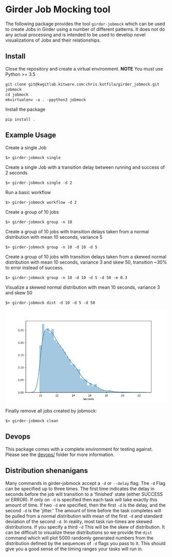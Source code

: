 # Girder Job Mocking tool

The following package provides the tool ```girder-jobmock``` which can be used to create Jobs in Girder using a number of different patterns. It does not do any actual processing and is intended to be used to develop novel visualizations of Jobs and their relationships. 

## Install

Close the repository and create a virtual environment.
**NOTE** You must use Python >= 3.5

```
git clone git@kwgitlab.kitware.com:chris.kotfila/girder_jobmock.git jobmock
cd jobmock
mkvirtualenv -a . -ppython3 jobmock 
```

Install the package
```
pip install .
```

## Example Usage

Create a single Job
```
$> girder-jobmock single
```

Create a single Job with a transition delay between running and success of 2 seconds
```
$> girder-jobmock single -d 2
```

Run a basic workflow
```
$> girder-jobmock workflow -d 2
```

Create a group of 10 jobs
```
$> girder-jobmock group -n 10
```

Create a group of 10 jobs with transition delays taken from a normal distribution with mean 10 seconds, variance 5
```
$> girder-jobmock group -n 10 -d 10 -d 5
```


Create a group of 10 jobs with transition delays taken from a skewed normal distribution with mean 10 seconds, variance 3 and skew 50, transition ~30% to error instead of success.
```
$> girder-jobmock group -n 10 -d 10 -d 5 -d 50 -e 0.3
```

Visualize a skewed normal distribution with mean 10 seconds, variance 3 and skew 50

```
$> girder-jobmock dist -d 10 -d 5 -d 50
```

![matplotlib image](misc/dist.png)


Finally remove all jobs created by jobmock:
```
$> girder-jobmock clean
```

## Devops

This package comes with a complete environment for testing against.  Please see the [devops/](devops/) folder for more information.


## Distribution shenanigans

Many commands in girder-jobmock accept a ```-d``` or ```--delay``` flag.  The ```-d``` Flag can be specified up to three times. The first time indicates the delay in seconds before the job will transition to a 'finished' state (either SUCCESS or ERROR). If only on ```-d``` is specified then each task will take exactly this amount of time.  If two ```-d``` are specified,  then the first ```-d``` is the delay,  and the second ```-d``` is the 'jitter.' The amount of time before the task completes will be pulled from a normal distribution with mean of the first ```-d``` and standard deviation of the second ```-d```. In reality,  most task run-times are skewed distributions. If you specify a third ```-d``` This will be the skew of distribution.  It can be difficult to visualize these distributions so we provide the ```dist``` command which will plot 5000 randomly generated numbers from the distribution defined by the sequences of ```-d``` flags you pass to it. This should give you a good sense of the timing ranges your tasks will run in.
